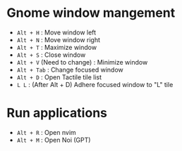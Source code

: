 # Gnome window mangement
- `Alt + H` : Move window left
- `Alt + N` : Move window right
- `Alt + T` : Maximize window
- `Alt + S` : Close window
- `Alt + V` (Need to change) : Minimize window
- `Alt + Tab` : Change focused window
- `Alt + D` : Open Tactile tile list
- `L L` : (After Alt + D) Adhere focused window to "L" tile 

# Run applications
- `Alt + R` : Open nvim
- `Alt + M` : Open Noi (GPT)
